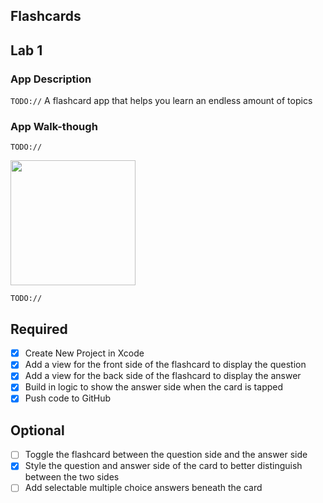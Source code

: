 ## Flashcards

## Lab 1

### App Description
`TODO://` A flashcard app that helps you learn an endless amount of topics

### App Walk-though
`TODO://`

<img src="https://imgur.com/a/4BSwkX3" width=200><br>

`TODO://`

## Required
- [x] Create New Project in Xcode
- [x] Add a view for the front side of the flashcard to display the question
- [x] Add a view for the back side of the flashcard to display the answer
- [x] Build in logic to show the answer side when the card is tapped
- [x] Push code to GitHub
## Optional
- [ ] Toggle the flashcard between the question side and the answer side
- [x] Style the question and answer side of the card to better distinguish between the two sides
- [ ] Add selectable multiple choice answers beneath the card
